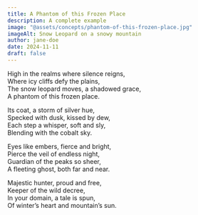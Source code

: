```yaml
---
title: A Phantom of this Frozen Place
description: A complete example
image: "@assets/concepts/phantom-of-this-frozen-place.jpg"
imageAlt: Snow Leopard on a snowy mountain
author: jane-doe
date: 2024-11-11
draft: false
---
```


High in the realms where silence reigns,  
Where icy cliffs defy the plains,  
The snow leopard moves, a shadowed grace,  
A phantom of this frozen place.  

Its coat, a storm of silver hue,  
Specked with dusk, kissed by dew,  
Each step a whisper, soft and sly,  
Blending with the cobalt sky.  

Eyes like embers, fierce and bright,  
Pierce the veil of endless night,  
Guardian of the peaks so sheer,  
A fleeting ghost, both far and near.  

Majestic hunter, proud and free,  
Keeper of the wild decree,  
In your domain, a tale is spun,  
Of winter’s heart and mountain’s sun.
